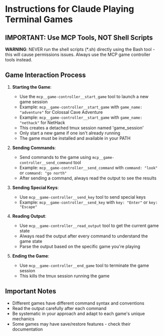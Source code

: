 # Instructions for Claude Playing Terminal Games

## IMPORTANT: Use MCP Tools, NOT Shell Scripts

**WARNING**: NEVER run the shell scripts (*.sh) directly using the Bash tool - this will cause permissions issues. Always use the MCP game controller tools instead.

## Game Interaction Process

1. **Starting the Game**:
   - Use the `mcp__game-controller__start_game` tool to launch a new game session
   - Example: `mcp__game-controller__start_game` with `game_name: "adventure"` for Colossal Cave Adventure
   - Example: `mcp__game-controller__start_game` with `game_name: "nethack"` for NetHack
   - This creates a detached tmux session named 'game_session'
   - Only start a new game if one isn't already running
   - The game must be installed and available in your PATH

2. **Sending Commands**:
   - Send commands to the game using `mcp__game-controller__send_command` tool
   - Example: `mcp__game-controller__send_command` with `command: "look"` or `command: "go north"`
   - After sending a command, always read the output to see the results

3. **Sending Special Keys**:
   - Use `mcp__game-controller__send_key` tool to send special keys
   - Example: `mcp__game-controller__send_key` with `key: "Enter"` or `key: "Escape"`

4. **Reading Output**:
   - Use `mcp__game-controller__read_output` tool to get the current game state
   - Always read the output after every command to understand the game state
   - Parse the output based on the specific game you're playing

5. **Ending the Game**:
   - Use `mcp__game-controller__end_game` tool to terminate the game session
   - This kills the tmux session running the game

## Important Notes

- Different games have different command syntax and conventions
- Read the output carefully after each command
- Be systematic in your approach and adapt to each game's unique mechanics
- Some games may have save/restore features - check their documentation
